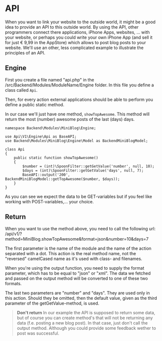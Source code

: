 # API

When you want to link your website to the outside world, it might be a good idea to provide an API to this outside world. By using the API, other programmers connect there applications, iPhone Apps, websites, ... with your website, or perhaps you could write your own iPhone App (and sell it for just € 9,99 in the AppStore) which allows to post blog posts to your website.
We'll use an other, less complicated example to illustrate the principles of an API.

## Engine

First you create a file named "api.php" in the /src/Backend/Modules/ModuleName/Engine folder. In this file you define a class called `Api`.

Then, for every action external applications should be able to perform you define a public static method.

In our case we'll just have one method, `showTopAwesome`. This method will return the most (number) awesome posts of the last (days) days.

```
namespace Backend\Modules\MiniBlog\Engine;

use Api\V1\Engine\Api as BaseAPI;
use Backend\Modules\MiniBlog\Engine\Model as BackendMiniBlogModel;

class Api
{
    public static function showTopAwesome()
    {
        $number = (int)\SpoonFilter::getGetValue('number', null, 10);
        $days = (int)\SpoonFilter::getGetValue('days', null, 7);
        BaseAPI::output('200', BackendMiniBlogModel::getTopAwesome($number, $days));
    }
}
```

As you can see we expect the data to be GET-variables but if you feel like working with POST-variables,... your choice.

## Return

When you want to use the method above, you need to call the following url:
  /api/v1/?method=MiniBlog.showTopAwesome&format=json&number=10&days=7

The first parameter is the name of the module and the name of the action separated with a dot. This action is the real method name, not the "reversed" camelCased name as it's used with class- and filenames.

When you're using the output function, you need to supply the format parameter, which has to be equal to "json" or "xml". The data we fetched and passed on the output method will be converted to one of these two formats.

The last two parameters are "number" and "days". They are used only in this action. Should they be omitted, then the default value, given as the third parameter of the getGetValue-method, is used.

> **Don't return**
> In our example the API is supposed to return some data, but of course you can create method's that will not be returning any data (f.e. posting a new blog post). In that case, just don't call the output method.
> Although you could provide some feedback wether to post was successful.
